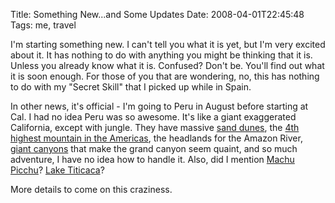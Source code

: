 Title: Something New...and Some Updates
Date: 2008-04-01T22:45:48
Tags: me, travel


I'm starting something new. I can't tell you what it is yet, but I'm very excited about it. It has nothing to do with anything you might be thinking that it is. Unless you already know what it is. Confused? Don't be. You'll find out what it is soon enough. For those of you that are wondering, no, this has nothing to do with my "Secret Skill" that I picked up while in Spain.

In other news, it's official - I'm going to Peru in August before starting at Cal. I had no idea Peru was so awesome. It's like a giant exaggerated California, except with jungle. They have massive <a href="http://en.wikipedia.org/wiki/Huacachina" target="_blank">sand dunes</a>, the <a href="http://en.wikipedia.org/wiki/Nevado_Huascaran" target="_blank">4th highest mountain in the Americas</a>, the headlands for the Amazon River, <a href="http://en.wikipedia.org/wiki/Colca_Canyon" target="_blank">giant canyons</a> that make the grand canyon seem quaint, and so much adventure, I have no idea how to handle it. Also, did I mention <a href="http://en.wikipedia.org/wiki/Machu_Picchu" target="_blank">Machu Picchu</a>? <a href="http://en.wikipedia.org/wiki/Lake_Titicaca" target="_blank">Lake Titicaca</a>?

More details to come on this craziness.<!--break-->